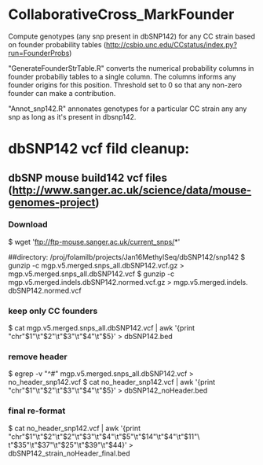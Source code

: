 # CollaborativeCross_MarkFounder
Compute genotypes (any snp present in dbSNP142) for any CC strain based on founder probability tables (http://csbio.unc.edu/CCstatus/index.py?run=FounderProbs) 

"GenerateFounderStrTable.R" converts the numerical probability columns in founder probabiliy tables to a single column. The columns informs any founder origins for this position. Threshold set to 0 so that any non-zero founder can make a contribution.

"Annot_snp142.R" annonates genotypes for a particular CC strain any any snp as long as it's present in dbsnp142.


# dbSNP142 vcf fild cleanup:
## dbSNP mouse build142 vcf files (http://www.sanger.ac.uk/science/data/mouse-genomes-project)
### Download
$ wget 'ftp://ftp-mouse.sanger.ac.uk/current_snps/*'

##directory: /proj/folamilb/projects/Jan16MethylSeq/dbSNP142/snp142
$ gunzip -c mgp.v5.merged.snps_all.dbSNP142.vcf.gz > mgp.v5.merged.snps_all.dbSNP142.vcf
$ gunzip -c mgp.v5.merged.indels.dbSNP142.normed.vcf.gz > mgp.v5.merged.indels.
dbSNP142.normed.vcf

### keep only CC founders
$ cat mgp.v5.merged.snps_all.dbSNP142.vcf | awk '{print "chr"$1"\t"$2"\t"$3"\t"$4"\t"$5}' > dbSNP142.bed

### remove header
$ egrep -v "^#" mgp.v5.merged.snps_all.dbSNP142.vcf > no_header_snp142.vcf
$ cat no_header_snp142.vcf | awk '{print "chr"$1"\t"$2"\t"$3"\t"$4"\t"$5}' > dbSNP142_noHeader.bed

### final re-format
$ cat no_header_snp142.vcf | awk '{print "chr"$1"\t"$2"\t"$2"\t"$3"\t"$4"\t"$5"\t"$14"\t"$4"\t"$11"\
t"$35"\t"$37"\t"$25"\t"$39"\t"$44}' > dbSNP142_strain_noHeader_final.bed
